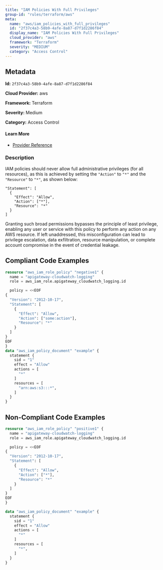 ```yaml
---
title: "IAM Policies With Full Privileges"
group-id: "rules/terraform/aws"
meta:
  name: "aws/iam_policies_with_full_privileges"
  id: "2f37c4a3-58b9-4afe-8a87-d7f1d2286f84"
  display_name: "IAM Policies With Full Privileges"
  cloud_provider: "aws"
  framework: "Terraform"
  severity: "MEDIUM"
  category: "Access Control"
---
```

## Metadata

**Id:** `2f37c4a3-58b9-4afe-8a87-d7f1d2286f84`

**Cloud Provider:** aws

**Framework:** Terraform

**Severity:** Medium

**Category:** Access Control

#### Learn More

 - [Provider Reference](https://registry.terraform.io/providers/hashicorp/aws/latest/docs/resources/iam_role_policy)

### Description

 IAM policies should never allow full administrative privileges (for all resources), as this is achieved by setting the `"Action"` to `"*"` and the `"Resource"` to `"*"`, as shown below:

```
"Statement": [
  {
    "Effect": "Allow",
    "Action": ["*"],
    "Resource": "*"
  }
]
```

Granting such broad permissions bypasses the principle of least privilege, enabling any user or service with this policy to perform any action on any AWS resource. If left unaddressed, this misconfiguration can lead to privilege escalation, data exfiltration, resource manipulation, or complete account compromise in the event of credential leakage.


## Compliant Code Examples
```terraform
resource "aws_iam_role_policy" "negative1" {
  name = "apigateway-cloudwatch-logging"
  role = aws_iam_role.apigateway_cloudwatch_logging.id

  policy = <<EOF
{
  "Version": "2012-10-17",
  "Statement": [
    {
      "Effect": "Allow",
      "Action": ["some:action"],
      "Resource": "*"
    }
  ]
}
EOF
}
data "aws_iam_policy_document" "example" {
  statement {
    sid = "1"
    effect = "Allow"
    actions = [
      "*"
    ]
    resources = [
      "arn:aws:s3:::*",
    ]
  }
}

```
## Non-Compliant Code Examples
```terraform
resource "aws_iam_role_policy" "positive1" {
  name = "apigateway-cloudwatch-logging"
  role = aws_iam_role.apigateway_cloudwatch_logging.id

  policy = <<EOF
{
  "Version": "2012-10-17",
  "Statement": [
    {
      "Effect": "Allow",
      "Action": ["*"],
      "Resource": "*"
    }
  ]
}
EOF
}

data "aws_iam_policy_document" "example" {
  statement {
    sid = "1"
    effect = "Allow"
    actions = [
      "*"
    ]
    resources = [
      "*",
    ]
  }
}

```